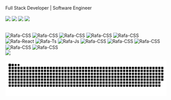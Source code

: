Full Stack Developer | Software Engineer<br><br>
<img height="45em" src="https://cdn.jsdelivr.net/gh/devicons/devicon/icons/java/java-plain-wordmark.svg" />
<img height="50em" src="https://cdn.jsdelivr.net/gh/devicons/devicon/icons/dotnetcore/dotnetcore-plain.svg" /> 
<img height="50em" src="https://cdn.jsdelivr.net/gh/devicons/devicon/icons/python/python-original-wordmark.svg" /> 
<img height="50em" src="https://cdn.jsdelivr.net/gh/devicons/devicon/icons/php/php-original.svg" />
         

<div style="display: inline_block"><br>
  <img align="center" alt="Rafa-CSS" height="30" width="100"src="https://img.shields.io/badge/Java-ED8B00?style=for-the-badge&logo=java&logoColor=white">
  <img align="center" alt="Rafa-CSS" height="30" width="100" src="https://img.shields.io/badge/Spring-6DB33F?style=for-the-badge&logo=spring&logoColor=white">
  <img align="center" alt="Rafa-CSS" height="30" width="100" src="https://img.shields.io/badge/PostgreSQL-316192?style=for-the-badge&logo=postgresql&logoColor=white">
  <img align="center" alt="Rafa-CSS" height="30" width="100" src="https://img.shields.io/badge/Heroku-430098?style=for-the-badge&logo=heroku&logoColor=white">
  <img align="center" alt="Rafa-CSS" height="30" width="100" src="https://img.shields.io/badge/Node.js-43853D?style=for-the-badge&logo=node.js&logoColor=white">
  <img align="center" alt="Rafa-React" height="30" width="100" src="https://img.shields.io/badge/HTML-239120?style=for-the-badge&logo=html5&logoColor=white">
  <img align="center" alt="Rafa-Ts" height="30" width="100" src="https://img.shields.io/badge/CSS3-1572B6?style=for-the-badge&logo=css3&logoColor=white">
  <img align="center" alt="Rafa-Js" height="30" width="100" src="https://img.shields.io/badge/JavaScript-323330?style=for-the-badge&logo=javascript&logoColor=F7DF1E">
  <img align="center" alt="Rafa-CSS" height="30" width="100" src="https://img.shields.io/badge/Angular-DD0031?style=for-the-badge&logo=angular&logoColor=white">
  <img align="center" alt="Rafa-CSS" height="30" width="100" src="https://img.shields.io/badge/TypeScript-007ACC?style=for-the-badge&logo=typescript&logoColor=white">
  <img align="center" alt="Rafa-CSS" height="30" width="100" src="https://img.shields.io/badge/Bootstrap-563D7C?style=for-the-badge&logo=bootstrap&logoColor=white">
  <img align="center" alt="Rafa-CSS" height="30" width="100" src="https://img.shields.io/badge/Windows-0078D6?style=for-the-badge&logo=windows&logoColor=white">
  <img align="center" alt="Rafa-CSS" height="30" width="100" src="https://img.shields.io/badge/Linux_Mint-87CF3E?style=for-the-badge&logo=linux-mint&logoColor=white">
 </div>
 
<div>
  <a href="https://www.linkedin.com/in/thiago-c-soares-b76b132b/" target="_blank"><img src="https://img.shields.io/badge/-LinkedIn-%230077B5?style=for-the-badge&logo=linkedin&logoColor=white" target="_blank"></a> 

  
  ![Snake animation](https://github.com/Thiagocsoaresbh/Thiagocsoaresbh/blob/main/snake.svg)
  
  
  
</div>
